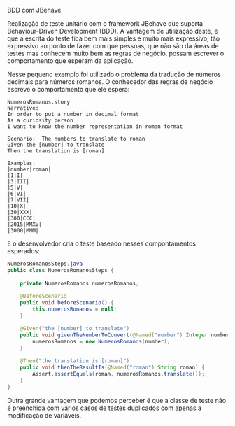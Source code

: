 BDD com JBehave

Realização de teste unitário com o framework JBehave que suporta Behaviour-Driven Development (BDD).
A vantagem de utilização deste, é que a escrita do teste fica bem mais simples e muito mais expressivo, tão expressivo ao ponto de fazer com que pessoas, que não são da áreas de testes mas conhecem muito bem as regras de negócio, possam escrever o comportamento que esperam da aplicação.

Nesse pequeno exemplo foi utilizado o problema da tradução de números decimais para números romanos.
O conhecedor das regras de negócio escreve o comportamento que ele espera:

```
NumerosRomanos.story
Narrative:
In order to put a number in decimal format
As a curiosity person
I want to know the number representation in roman format

Scenario:  The numbers to translate to roman
Given the [number] to translate
Then the translation is [roman]

Examples:
|number|roman|
|1|I|
|3|III|
|5|V|
|6|VI|
|7|VII|
|10|X|
|30|XXX|
|300|CCC|
|2015|MMXV|
|3000|MMM|
```

E o desenvolvedor cria o teste baseado nesses compontamentos esperados:

```java
NumerosRomanosSteps.java
public class NumerosRomanosSteps {
	
	private NumerosRomanos numerosRomanos;
	
	@BeforeScenario
    public void beforeScenario() {
		this.numerosRomanos = null;
	}

	@Given("the [number] to translate")
	public void givenTheNumberToConvert(@Named("number") Integer number) {
		numerosRomanos = new NumerosRomanos(number);
	}
	
	@Then("the translation is [roman]")
	public void thenTheResultIs(@Named("roman") String roman) {
		Assert.assertEquals(roman, numerosRomanos.translate());
	}
}
```
Outra grande vantagem que podemos perceber é que a classe de teste não é preenchida com vários casos de testes duplicados com apenas a modificação de váriáveis.
